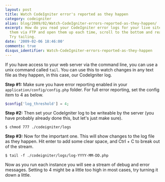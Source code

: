 ```yaml
---
layout: post
title: Watch CodeIgniter error's reported as they happen
category: codeigniter
alias: blog/2009/02/Watch-CodeIgniter-errors-reported-as-they-happen/
excerpt: How do you read your CodeIgniter error logs for your live site? Download
  them via FTP and open them up each time, scroll to the bottom and read? That sucks!
  Try tailing.
date: '2009-02-06 18:46:00'
comments: true
disqus_identifier: Watch-CodeIgniter-errors-reported-as-they-happen
---
```


If you have access to your web server via the command line, you can use a unix command called `tail`. You can use this to watch changes in any text file as they happen, in this case, our CodeIgniter log.

**Step #1:** Make sure you have error reporting enabled in your `application/config/config.php` folder. For full error reporting, set the config item to 4 as below.

~~~php
$config['log_threshold'] = 4;
~~~

**Step #2:** Then set your CodeIgniter log to be writeable by the server (you have probably already done this, but let's just make sure).

~~~console
$ chmod 777 ./codeigniter/logs
~~~

**Step #3:** Now for the important one. This will show changes to the log file as they happen. Hit enter to add some clear space, and Ctrl + C to break out of the stream.

~~~console
$ tail -f ./codeigniter/logs/log-YYYY-MM-DD.php
~~~

Now as you run each instance you will see a stream of debug and error messages. Setting to 4 might be a little too high in most cases, try turning it down a little.
